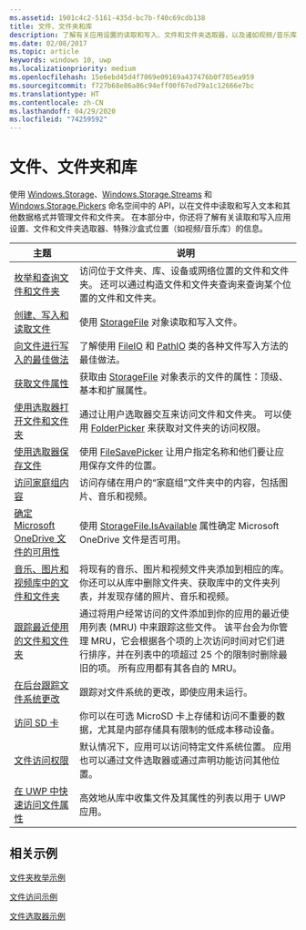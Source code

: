 ```yaml
---
ms.assetid: 1901c4c2-5161-435d-bc7b-f40c69cdb138
title: 文件、文件夹和库
description: 了解有关应用设置的读取和写入、文件和文件夹选取器，以及诸如视频/音乐库的特殊“沙盒式”位置的信息。
ms.date: 02/08/2017
ms.topic: article
keywords: windows 10, uwp
ms.localizationpriority: medium
ms.openlocfilehash: 15e6ebd45d4f7069e09169a437476b0f785ea959
ms.sourcegitcommit: f727b68e86a86c94eff00f67ed79a1c12666e7bc
ms.translationtype: HT
ms.contentlocale: zh-CN
ms.lasthandoff: 04/29/2020
ms.locfileid: "74259592"
---
```

 # <a name="files-folders-and-libraries"></a>文件、文件夹和库


使用 [Windows.Storage](https://docs.microsoft.com/uwp/api/Windows.Storage)、[Windows.Storage.Streams](https://docs.microsoft.com/uwp/api/Windows.Storage.Streams) 和 [Windows.Storage.Pickers](https://docs.microsoft.com/uwp/api/Windows.Storage.Pickers) 命名空间中的 API，以在文件中读取和写入文本和其他数据格式并管理文件和文件夹。 在本部分中，你还将了解有关读取和写入应用设置、文件和文件夹选取器、特殊沙盒式位置（如视频/音乐库）的信息。

| 主题 | 说明  |
|-------|--------------|
| [枚举和查询文件和文件夹](quickstart-listing-files-and-folders.md) | 访问位于文件夹、库、设备或网络位置的文件和文件夹。 还可以通过构造文件和文件夹查询来查询某个位置的文件和文件夹。 |
| [创建、写入和读取文件](quickstart-reading-and-writing-files.md) | 使用 [StorageFile](https://docs.microsoft.com/uwp/api/Windows.Storage.StorageFile) 对象读取和写入文件。 |
| [向文件进行写入的最佳做法](best-practices-for-writing-to-files.md) | 了解使用 [FileIO](https://docs.microsoft.com/uwp/api/windows.storage.fileio) 和 [PathIO](https://docs.microsoft.com/uwp/api/windows.storage.pathio) 类的各种文件写入方法的最佳做法。 |
| [获取文件属性](quickstart-getting-file-properties.md) | 获取由 [StorageFile](https://docs.microsoft.com/uwp/api/Windows.Storage.StorageFile) 对象表示的文件的属性：顶级、基本和扩展属性。 |
| [使用选取器打开文件和文件夹](quickstart-using-file-and-folder-pickers.md) | 通过让用户选取器交互来访问文件和文件夹。 可以使用 [FolderPicker](https://docs.microsoft.com/uwp/api/Windows.Storage.Pickers.FolderPicker) 来获取对文件夹的访问权限。 |
| [使用选取器保存文件](quickstart-save-a-file-with-a-picker.md) | 使用 [FileSavePicker](https://docs.microsoft.com/uwp/api/Windows.Storage.Pickers.FileSavePicker) 让用户指定名称和他们要让应用保存文件的位置。 |
| [访问家庭组内容](quickstart-accessing-homegroup-content.md) | 访问存储在用户的“家庭组”文件夹中的内容，包括图片、音乐和视频。 |
| [确定 Microsoft OneDrive 文件的可用性](quickstart-determining-availability-of-microsoft-onedrive-files.md) | 使用 [StorageFile.IsAvailable](https://docs.microsoft.com/uwp/api/windows.storage.storagefile.isavailable) 属性确定 Microsoft OneDrive 文件是否可用。 |
| [音乐、图片和视频库中的文件和文件夹](quickstart-managing-folders-in-the-music-pictures-and-videos-libraries.md) | 将现有的音乐、图片和视频文件夹添加到相应的库。 你还可以从库中删除文件夹、获取库中的文件夹列表，并发现存储的照片、音乐和视频。 |
| [跟踪最近使用的文件和文件夹](how-to-track-recently-used-files-and-folders.md) | 通过将用户经常访问的文件添加到你的应用的最近使用列表 (MRU) 中来跟踪这些文件。 该平台会为你管理 MRU，它会根据各个项的上次访问时间对它们进行排序，并在列表中的项超过 25 个的限制时删除最旧的项。 所有应用都有其各自的 MRU。 |
| [在后台跟踪文件系统更改](change-tracking-filesystem.md) | 跟踪对文件系统的更改，即使应用未运行。|
| [访问 SD 卡](access-the-sd-card.md) | 你可以在可选 MicroSD 卡上存储和访问不重要的数据，尤其是内部存储具有限制的低成本移动设备。 |
| [文件访问权限](file-access-permissions.md) | 默认情况下，应用可以访问特定文件系统位置。 应用也可以通过文件选取器或通过声明功能访问其他位置。 |
| [在 UWP 中快速访问文件属性](fast-file-properties.md) | 高效地从库中收集文件及其属性的列表以用于 UWP 应用。 |

## <a name="related-samples"></a>相关示例
[文件夹枚举示例](https://github.com/Microsoft/Windows-universal-samples/tree/master/Samples/FolderEnumeration)

[文件访问示例](https://github.com/Microsoft/Windows-universal-samples/tree/master/Samples/FileAccess)

[文件选取器示例](https://github.com/Microsoft/Windows-universal-samples/tree/master/Samples/FilePicker)
 

 
